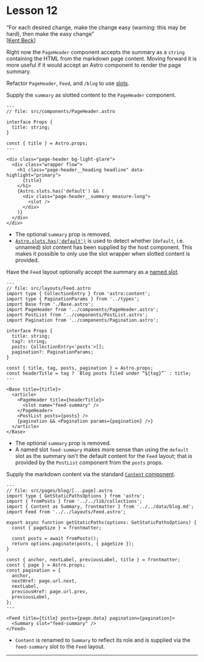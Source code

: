 # Lesson 12

“For each desired change, make the change easy (warning: this may be hard), then make the easy change”  
[[Kent Beck](https://twitter.com/KentBeck/status/250733358307500032)]

Right now the `PageHeader` component accepts the summary as a `string` containing the HTML from the markdown page content. Moving forward it is more useful if it would accept an Astro component to render the page summary.

Refactor `PageHeader`, `Feed`, and `/blog` to use [slots](https://docs.astro.build/en/core-concepts/astro-components/#slots).

Supply the `summary` as slotted content to the `PageHeader` component.

```Astro
---
// file: src/components/PageHeader.astro

interface Props {
  title: string;
}

const { title } = Astro.props;
---

<div class="page-header bg-light-glare">
  <div class="wrapper flow">
    <h1 class="page-header__heading headline" data-highlight="primary">
      {title}
    </h1>
    {Astro.slots.has('default') && (
      <div class="page-header__summary measure-long">
        <slot />
      </div>
    )}
  </div>
</div>
```

- The optional `summary` prop is removed.
- [`Astro.slots.has('default')`](https://docs.astro.build/en/reference/api-reference/#astroslotshas) is used to detect whether (`default`, i.e. unnamed) slot content has been supplied by the host component. This makes it possible to only use the slot wrapper when slotted content is provided.

Have the `Feed` layout optionally accept the summary as a [named slot](https://docs.astro.build/en/core-concepts/astro-components/#named-slots).

```Astro
---
// file: src/layouts/Feed.astro
import type { CollectionEntry } from 'astro:content';
import type { PaginationParams } from '../types';
import Base from './Base.astro';
import PageHeader from '../components/PageHeader.astro';
import PostList from '../components/PostList.astro';
import Pagination from '../components/Pagination.astro';

interface Props {
  title: string;
  tag?: string;
  posts: CollectionEntry<'posts'>[];
  pagination?: PaginationParams;
}

const { title, tag, posts, pagination } = Astro.props;
const headerTitle = tag ? `Blog posts filed under “${tag}”` : title;
---

<Base title={title}>
  <article>
    <PageHeader title={headerTitle}>
      <slot name="feed-summary" />
    </PageHeader>
    <PostList posts={posts} />
    {pagination && <Pagination params={pagination} />}
  </article>
</Base>
```

- The optional `summary` prop is removed.
- A named slot `feed-summary` makes more sense than using the `default` slot as the summary isn't the default content for the `Feed` layout; that is provided by the `PostList` component from the `posts` props.

Supply the markdown content via the standard [`Content` component](https://docs.astro.build/en/guides/markdown-content/#the-content-component).

```Astro
---
// file: src/pages/blog/[...page].astro
import type { GetStaticPathsOptions } from 'astro';
import { fromPosts } from '../../lib/collections';
import { Content as Summary, frontmatter } from '../../data/blog.md';
import Feed from '../../layouts/Feed.astro';

export async function getStaticPaths(options: GetStaticPathsOptions) {
  const { pageSize } = frontmatter;

  const posts = await fromPosts();
  return options.paginate(posts, { pageSize });
}

const { anchor, nextLabel, previousLabel, title } = frontmatter;
const { page } = Astro.props;
const pagination = {
  anchor,
  nextHref: page.url.next,
  nextLabel,
  previousHref: page.url.prev,
  previousLabel,
};
---

<Feed title={title} posts={page.data} pagination={pagination}>
  <Summary slot="feed-summary" />
</Feed>
```

- `Content` is renamed to `Summary` to reflect its role and is supplied via the `feed-summary` slot to the `Feed` layout.

---
